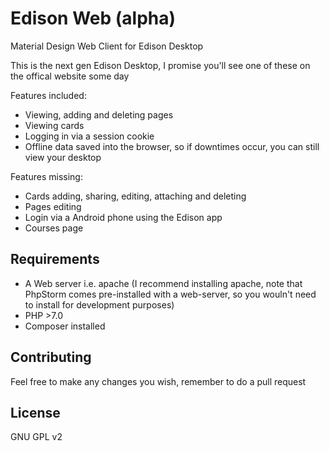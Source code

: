 # Edison Web (alpha)
Material Design Web Client for Edison Desktop

This is the next gen Edison Desktop, I promise you'll see one of these on the offical website some day

Features included:
- Viewing, adding and deleting pages
- Viewing cards
- Logging in via a session cookie
- Offline data saved into the browser, so if downtimes occur, you can still view your desktop

Features missing:
- Cards adding, sharing, editing, attaching and deleting
- Pages editing
- Login via a Android phone using the Edison app
- Courses page

## Requirements
- A Web server i.e. apache (I recommend installing apache, note that PhpStorm comes pre-installed with a web-server, so you wouln't need to install for development purposes)
- PHP >7.0
- Composer installed

## Contributing
Feel free to make any changes you wish, remember to do a pull request

## License
GNU GPL v2
